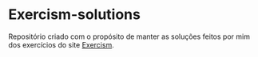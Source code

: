 # Exercism-solutions

Repositório criado com o propósito de manter as soluções feitos por mim dos exercícios do site [Exercism](http://exercism.io/).
